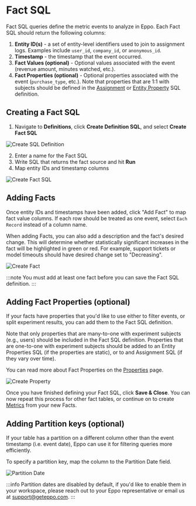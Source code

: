 # Fact SQL

Fact SQL queries define the metric events to analyze in Eppo. Each Fact SQL should return the following columns:

1. **Entity ID(s)** - a set of entity-level identifiers used to join to assignment logs. Examples include `user_id`, `company_id`, or `anonymous_id`.
2. **Timestamp** - the timestamp that the event occurred.
3. **Fact Values (optional)** - Optional values associated with the event (revenue amount, minutes watched, etc.).
4. **Fact Properties (optional)** - Optional properties associated with the event (`purchase_type`, etc.). Note that properties that are 1:1 with subjects should be defined in the [Assignment](/data-management/definitions/assignment-sql) or [Entity Property](/data-management/definitions/property-sql) SQL definition.


## Creating a Fact SQL

1. Navigate to **Definitions**, click **Create Definition SQL**, and select **Create Fact SQL**

![Create SQL Definition](/img/building-experiments/create-definition-sql.png)

2. Enter a name for the Fact SQL
3. Write SQL that returns the fact source and hit **Run**
4. Map entity IDs and timestamp columns

![Create Fact SQL](/img/building-experiments/create-fact-sql.png)

## Adding Facts

Once entity IDs and timestamps have been added, click "Add Fact" to map fact value columns. If each row should be treated as one event, select `Each Record` instead of a column name.

When adding Facts, you can also add a description and the fact's desired change. This will determine whether statistically significant increases in the fact will be highlighted in green or red. For example, support tickets or model timeouts should have desired change set to "Decreasing".

![Create Fact](/img/building-experiments/add-fact-sql-fact.png)

:::note
You must add at least one fact before you can save the Fact SQL definition.
:::

## Adding Fact Properties (optional)

If your facts have properties that you'd like to use either to filter events, or split experiment results, you can add them to the Fact SQL definition.

Note that only properties that are many-to-one with experiment subjects (e.g., users) should be included in the Fact SQL definition. Properties that are one-to-one with experiment subjects should be added to an Entity Properties SQL (if the properties are static), or to and Assignment SQL (if they vary over time).

You can read more about Fact Properties on the [Properties](/data-management/properties#metric-properties) page.

![Create Property](/img/building-experiments/add-fact-sql-property.png)

Once you have finished defining your Fact SQL, click **Save & Close**. You can now repeat this process for other fact tables, or continue on to create [Metrics](https://docs.geteppo.com/metric-quickstart) from your new Facts.

## Adding Partition keys (optional)
If your table has a partition on a different column other than the event timestamp (i.e. event date), Eppo can use it for filtering queries more efficiently. 

To specify a partition key, map the column to the Partition Date field.

![Partition Date](/img/data-management/best-practices/partition_date.png)

:::info
Partition dates are disabled by default, if you'd like to enable them in your workspace, please reach out to your Eppo representative or email us at support@geteppo.com.
:::
